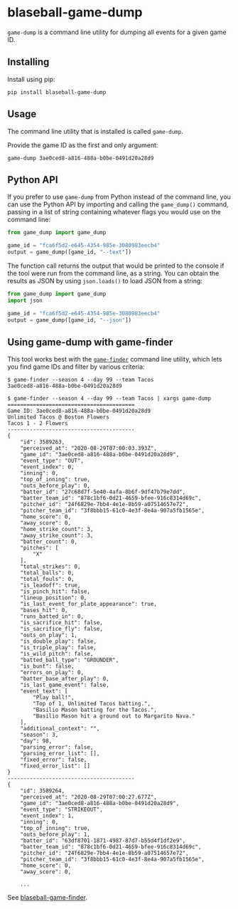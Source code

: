 # blaseball-game-dump

`game-dump` is a command line utility for dumping all events for a given game ID.

## Installing

Install using pip:

```text
pip install blaseball-game-dump
```

## Usage

The command line utility that is installed is called `game-dump`. 

Provide the game ID as the first and only argument:

```text
game-dump 3ae0ced8-a816-488a-b0be-0491d20a28d9
```

## Python API

If you prefer to use `game-dump` from Python instead of the command line,
you can use the Python API by importing and calling
the `game_dump()` command, passing in a list of
string containing whatever flags you would use on
the command line:

```python
from game_dump import game_dump

game_id = "fca6f5d2-e645-4354-985e-3080983eecb4"
output = game_dump([game_id, "--text"])
```

The function call returns the output that would be printed
to the console if the tool were run from the command line,
as a string. You can obtain the results as JSON by using 
`json.loads()` to load JSON from a string:

```python
from game_dump import game_dump
import json

game_id = "fca6f5d2-e645-4354-985e-3080983eecb4"
output = game_dump([game_id, "--json"])
```


## Using game-dump with game-finder

This tool works best with the [`game-finder`](https://github.com/ch4zm/blaseball-game-finder)
command line utility, which lets you find game IDs and filter
by various criteria:

```text
$ game-finder --season 4 --day 99 --team Tacos
3ae0ced8-a816-488a-b0be-0491d20a28d9

$ game-finder --season 4 --day 99 --team Tacos | xargs game-dump
========================================
Game ID: 3ae0ced8-a816-488a-b0be-0491d20a28d9
Unlimited Tacos @ Boston Flowers
Tacos 1 - 2 Flowers
----------------------------------------
{
    "id": 3589263,
    "perceived_at": "2020-08-29T07:00:03.393Z",
    "game_id": "3ae0ced8-a816-488a-b0be-0491d20a28d9",
    "event_type": "OUT",
    "event_index": 0,
    "inning": 0,
    "top_of_inning": true,
    "outs_before_play": 0,
    "batter_id": "27c68d7f-5e40-4afa-8b6f-9df47b79e7dd",
    "batter_team_id": "878c1bf6-0d21-4659-bfee-916c8314d69c",
    "pitcher_id": "24f6829e-7bb4-4e1e-8b59-a07514657e72",
    "pitcher_team_id": "3f8bbb15-61c0-4e3f-8e4a-907a5fb1565e",
    "home_score": 0,
    "away_score": 0,
    "home_strike_count": 3,
    "away_strike_count": 3,
    "batter_count": 0,
    "pitches": [
        "X"
    ],
    "total_strikes": 0,
    "total_balls": 0,
    "total_fouls": 0,
    "is_leadoff": true,
    "is_pinch_hit": false,
    "lineup_position": 0,
    "is_last_event_for_plate_appearance": true,
    "bases_hit": 0,
    "runs_batted_in": 0,
    "is_sacrifice_hit": false,
    "is_sacrifice_fly": false,
    "outs_on_play": 1,
    "is_double_play": false,
    "is_triple_play": false,
    "is_wild_pitch": false,
    "batted_ball_type": "GROUNDER",
    "is_bunt": false,
    "errors_on_play": 0,
    "batter_base_after_play": 0,
    "is_last_game_event": false,
    "event_text": [
        "Play ball!",
        "Top of 1, Unlimited Tacos batting.",
        "Basilio Mason batting for the Tacos.",
        "Basilio Mason hit a ground out to Margarito Nava."
    ],
    "additional_context": "",
    "season": 3,
    "day": 98,
    "parsing_error": false,
    "parsing_error_list": [],
    "fixed_error": false,
    "fixed_error_list": []
}
----------------------------------------
{
    "id": 3589264,
    "perceived_at": "2020-08-29T07:00:27.677Z",
    "game_id": "3ae0ced8-a816-488a-b0be-0491d20a28d9",
    "event_type": "STRIKEOUT",
    "event_index": 1,
    "inning": 0,
    "top_of_inning": true,
    "outs_before_play": 1,
    "batter_id": "63df8701-1871-4987-87d7-b55d4f1df2e9",
    "batter_team_id": "878c1bf6-0d21-4659-bfee-916c8314d69c",
    "pitcher_id": "24f6829e-7bb4-4e1e-8b59-a07514657e72",
    "pitcher_team_id": "3f8bbb15-61c0-4e3f-8e4a-907a5fb1565e",
    "home_score": 0,
    "away_score": 0,

    ...

```

See [blaseball-game-finder](https://github.com/ch4zm/blaseball-game-finder).

